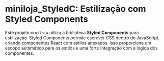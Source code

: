 # miniloja_StyledC: Estilização com Styled Components

Este projeto `miniloja` utiliza a biblioteca **Styled Components** para estilização. Styled Components permite escrever CSS dentro do JavaScript, criando componentes React com estilos anexados. Isso proporciona um escopo automático para os estilos e uma forte integração com a lógica dos componentes.